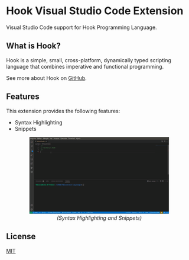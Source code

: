 
# Hook Visual Studio Code Extension

Visual Studio Code support for Hook Programming Language.

## What is Hook?

Hook is a simple, small, cross-platform, dynamically typed scripting language that combines imperative and functional programming.

See more about Hook on [GitHub](https://github.com/fabiosvm/hook-lang).

## Features

This extension provides the following features:

* Syntax Highlighting
* Snippets

<p align=center>
  <img src="images/hook-vscode-extension.gif" width=75%>
  <br/>
  <em>(Syntax Highlighting and Snippets)</em>
</p>

## License

[MIT](https://choosealicense.com/licenses/mit/)
